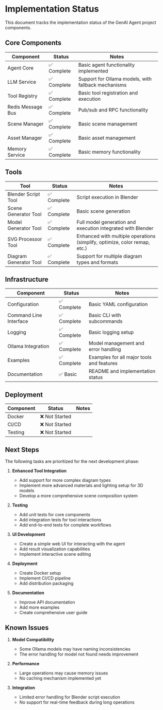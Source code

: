 # Implementation Status

This document tracks the implementation status of the GenAI Agent project components.

## Core Components

| Component | Status | Notes |
|-----------|--------|-------|
| Agent Core | ✅ Complete | Basic agent functionality implemented |
| LLM Service | ✅ Complete | Support for Ollama models, with fallback mechanisms |
| Tool Registry | ✅ Complete | Basic tool registration and execution |
| Redis Message Bus | ✅ Complete | Pub/sub and RPC functionality |
| Scene Manager | ✅ Complete | Basic scene management |
| Asset Manager | ✅ Complete | Basic asset management |
| Memory Service | ✅ Complete | Basic memory functionality |

## Tools

| Tool | Status | Notes |
|------|--------|-------|
| Blender Script Tool | ✅ Complete | Script execution in Blender |
| Scene Generator Tool | ✅ Complete | Basic scene generation |
| Model Generator Tool | ✅ Complete | Full model generation and execution integrated with Blender |
| SVG Processor Tool | ✅ Complete | Enhanced with multiple operations (simplify, optimize, color remap, etc.) |
| Diagram Generator Tool | ✅ Complete | Support for multiple diagram types and formats |

## Infrastructure

| Component | Status | Notes |
|-----------|--------|-------|
| Configuration | ✅ Complete | Basic YAML configuration |
| Command Line Interface | ✅ Complete | Basic CLI with subcommands |
| Logging | ✅ Complete | Basic logging setup |
| Ollama Integration | ✅ Complete | Model management and error handling |
| Examples | ✅ Complete | Examples for all major tools and features |
| Documentation | ✅ Basic | README and implementation status |

## Deployment

| Component | Status | Notes |
|-----------|--------|-------|
| Docker | ❌ Not Started | |
| CI/CD | ❌ Not Started | |
| Testing | ❌ Not Started | |

## Next Steps

The following tasks are prioritized for the next development phase:

1. **Enhanced Tool Integration**
   - Add support for more complex diagram types
   - Implement more advanced materials and lighting setup for 3D models
   - Develop a more comprehensive scene composition system

2. **Testing**
   - Add unit tests for core components
   - Add integration tests for tool interactions
   - Add end-to-end tests for complete workflows

3. **UI Development**
   - Create a simple web UI for interacting with the agent
   - Add result visualization capabilities
   - Implement interactive scene editing

4. **Deployment**
   - Create Docker setup
   - Implement CI/CD pipeline
   - Add distribution packaging

5. **Documentation**
   - Improve API documentation
   - Add more examples
   - Create comprehensive user guide

## Known Issues

1. **Model Compatibility**
   - Some Ollama models may have naming inconsistencies
   - The error handling for model not found needs improvement

2. **Performance**
   - Large operations may cause memory issues
   - No caching mechanism implemented yet

3. **Integration**
   - Limited error handling for Blender script execution
   - No support for real-time feedback during long operations
